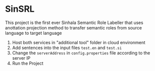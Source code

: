 # SinSRL

This project is the first ever Sinhala Semantic Role Labeller that uses anottation projection method to transfer semantic roles from source language to target language

1. Host both services in "additional tool" folder in cloud environment
2. Add sentences into the input files `test.en` and `test.si`
3. Change the `serverAddress` in `config.properties` file according to the server IP
4. Run the Project
